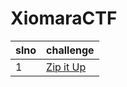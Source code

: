 # XiomaraCTF

| slno   | challenge   | 
|-------------- | --- | 
| 1    |   [Zip it Up](https://github.com/Ashborn013/WriteUps/tree/main/XiomaraCTF/Zip%20It%20Up)     |


